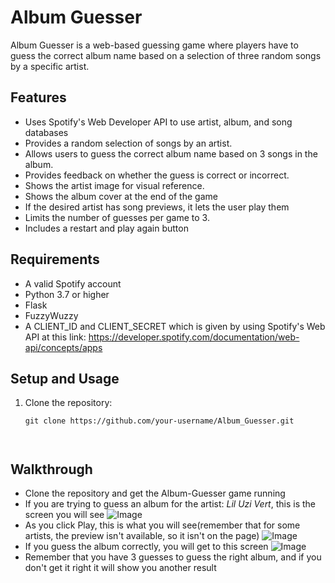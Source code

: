 # Album Guesser

Album Guesser is a web-based guessing game where players have to guess the correct album name based on a selection of three random songs by a specific artist.

## Features

- Uses Spotify's Web Developer API to use artist, album, and song databases
- Provides a random selection of songs by an artist.
- Allows users to guess the correct album name based on 3 songs in the album.
- Provides feedback on whether the guess is correct or incorrect.
- Shows the artist image for visual reference.
- Shows the album cover at the end of the game
- If the desired artist has song previews, it lets the user play them
- Limits the number of guesses per game to 3.
- Includes a restart and play again button

## Requirements

- A valid Spotify account
- Python 3.7 or higher
- Flask
- FuzzyWuzzy
- A CLIENT_ID and CLIENT_SECRET which is given by using Spotify's Web API at this link:
  https://developer.spotify.com/documentation/web-api/concepts/apps

## Setup and Usage

1. Clone the repository:
   ```shell
   git clone https://github.com/your-username/Album_Guesser.git



## Walkthrough

- Clone the repository and get the Album-Guesser game running
-  If you are trying to guess an album for the artist: _Lil Uzi Vert_, this is the screen you will see
![Image](Images/Index.png)
- As you click Play, this is what you will see(remember that for some artists, the preview isn't available, so it isn't on the page)
![Image](Images/Guess.png)
- If you guess the album correctly, you will get to this screen
![Image](Images/Result.png) 
- Remember that you have 3 guesses to guess the right album, and if you don't get it right it will show you another result 
